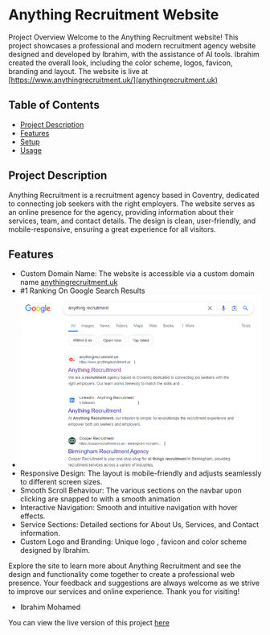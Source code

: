 # Anything Recruitment Website
Project Overview
Welcome to the Anything Recruitment website! This project showcases a professional and modern recruitment agency website designed and developed by Ibrahim, with the assistance of AI tools. Ibrahim created the overall look, including the color scheme, logos, favicon, branding and layout. The website is live at [https://www.anythingrecruitment.uk/](anythingrecruitment.uk)

## Table of Contents
- [Project Description](#Project-Description)
- [Features](#Features)
- [Setup](#Setup)
- [Usage](#Usage)

## Project Description
Anything Recruitment is a recruitment agency based in Coventry, dedicated to connecting job seekers with the right employers. The website serves as an online presence for the agency, providing information about their services, team, and contact details. The design is clean, user-friendly, and mobile-responsive, ensuring a great experience for all visitors.

## Features
- Custom Domain Name: The website is accessible via a custom domain name [anythingrecruitment.uk](https://www.anythingrecruitment.uk/)
- #1 Ranking On Google Search Results
- <img src="رقم واحد على جوجل       Number 1 on google.png" >
- Responsive Design: The layout is mobile-friendly and adjusts seamlessly to different screen sizes.
- Smooth Scroll Behaviour: The various sections on the navbar upon clicking are snapped to with a smooth animation
- Interactive Navigation: Smooth and intuitive navigation with hover effects.
- Service Sections: Detailed sections for About Us, Services, and Contact information.
- Custom Logo and Branding: Unique logo , favicon and color scheme designed by Ibrahim.

Explore the site to learn more about Anything Recruitment and see the design and functionality come together to create a professional web presence. Your feedback and suggestions are always welcome as we strive to improve our services and online experience. Thank you for visiting!

- Ibrahim Mohamed


You can view the live version of this project [here](https://www.anythingrecruitment.uk/)
